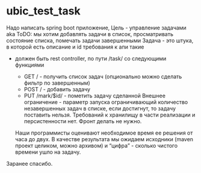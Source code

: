 # ubic_test_task
Надо написать spring boot приложение,
Цель - управление задачами aka ToDO: мы хотим добавлять задачи в список, просматривать состояние списка, помечать задачи завершенными
Задача - это штука, в которой есть описание и id
требования к апи такие
- должен быть rest controller, по пути /task/ со следующими функциями
  - GET / - получить список задач (опционально можно сделать фильтр по завершенным)
  - POST / - добавить задачу
  - PUT /mark/$id/ - пометить задачу сделанной
  Внешнее ограничение - параметр запуска ограничивающий количество незавершенных задач в списке, если достигнут, то задачу поставить нельзя.
  Требований к хранилищу в части реализации и персистенности нет. Фронт делать не нужно.
  
  
  Наши программисты оценивают необходимое время ее решения от часа до двух. 
В качестве результата мы ожидаем исходники (maven проект целиком, можно архивом) и “цифра” -  сколько чистого времени ушло на задачу.

Заранее спасибо.

